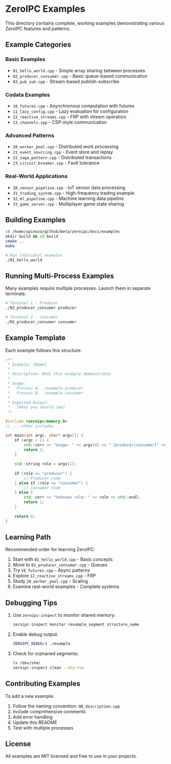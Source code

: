 # ZeroIPC Examples

This directory contains complete, working examples demonstrating various ZeroIPC features and patterns.

## Example Categories

### Basic Examples
- `01_hello_world.cpp` - Simple array sharing between processes
- `02_producer_consumer.cpp` - Basic queue-based communication
- `03_pub_sub.cpp` - Stream-based publish-subscribe

### Codata Examples
- `10_futures.cpp` - Asynchronous computation with futures
- `11_lazy_config.cpp` - Lazy evaluation for configuration
- `12_reactive_streams.cpp` - FRP with stream operators
- `13_channels.cpp` - CSP-style communication

### Advanced Patterns
- `20_worker_pool.cpp` - Distributed work processing
- `21_event_sourcing.cpp` - Event store and replay
- `22_saga_pattern.cpp` - Distributed transactions
- `23_circuit_breaker.cpp` - Fault tolerance

### Real-World Applications
- `30_sensor_pipeline.cpp` - IoT sensor data processing
- `31_trading_system.cpp` - High-frequency trading example
- `32_ml_pipeline.cpp` - Machine learning data pipeline
- `33_game_server.cpp` - Multiplayer game state sharing

## Building Examples

```bash
cd /home/spinoza/github/beta/zeroipc/docs/examples
mkdir build && cd build
cmake ..
make

# Run individual examples
./01_hello_world
```

## Running Multi-Process Examples

Many examples require multiple processes. Launch them in separate terminals:

```bash
# Terminal 1 - Producer
./02_producer_consumer producer

# Terminal 2 - Consumer
./02_producer_consumer consumer
```

## Example Template

Each example follows this structure:

```cpp
/**
 * Example: [Name]
 * 
 * Description: What this example demonstrates
 * 
 * Usage:
 *   Process A: ./example producer
 *   Process B: ./example consumer
 * 
 * Expected Output:
 *   [What you should see]
 */

#include <zeroipc/memory.h>
// ... other includes

int main(int argc, char* argv[]) {
    if (argc < 2) {
        std::cerr << "Usage: " << argv[0] << " [producer|consumer]" << std::endl;
        return 1;
    }
    
    std::string role = argv[1];
    
    if (role == "producer") {
        // Producer code
    } else if (role == "consumer") {
        // Consumer code
    } else {
        std::cerr << "Unknown role: " << role << std::endl;
        return 1;
    }
    
    return 0;
}
```

## Learning Path

Recommended order for learning ZeroIPC:

1. Start with `01_hello_world.cpp` - Basic concepts
2. Move to `02_producer_consumer.cpp` - Queues
3. Try `10_futures.cpp` - Async patterns
4. Explore `12_reactive_streams.cpp` - FRP
5. Study `20_worker_pool.cpp` - Scaling
6. Examine real-world examples - Complete systems

## Debugging Tips

1. Use `zeroipc-inspect` to monitor shared memory:
   ```bash
   zeroipc-inspect monitor /example_segment structure_name
   ```

2. Enable debug output:
   ```bash
   ZEROIPC_DEBUG=1 ./example
   ```

3. Check for orphaned segments:
   ```bash
   ls /dev/shm/
   zeroipc-inspect clean --dry-run
   ```

## Contributing Examples

To add a new example:

1. Follow the naming convention: `NN_description.cpp`
2. Include comprehensive comments
3. Add error handling
4. Update this README
5. Test with multiple processes

## License

All examples are MIT licensed and free to use in your projects.